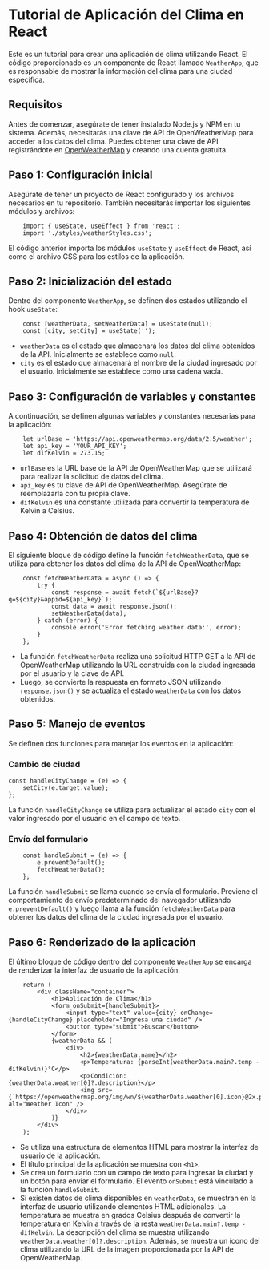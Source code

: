 # Tutorial de Aplicación del Clima en React

Este es un tutorial para crear una aplicación de clima utilizando React. El código proporcionado es un componente de React llamado `WeatherApp`, que es responsable de mostrar la información del clima para una ciudad específica.

## Requisitos

Antes de comenzar, asegúrate de tener instalado Node.js y NPM en tu sistema. Además, necesitarás una clave de API de OpenWeatherMap para acceder a los datos del clima. Puedes obtener una clave de API registrándote en [OpenWeatherMap](https://openweathermap.org/) y creando una cuenta gratuita.

## Paso 1: Configuración inicial

Asegúrate de tener un proyecto de React configurado y los archivos necesarios en tu repositorio. También necesitarás importar los siguientes módulos y archivos:
```
    import { useState, useEffect } from 'react';
    import './styles/weatherStyles.css';
```

El código anterior importa los módulos `useState` y `useEffect` de React, así como el archivo CSS para los estilos de la aplicación.

## Paso 2: Inicialización del estado

Dentro del componente `WeatherApp`, se definen dos estados utilizando el hook `useState`:

```
    const [weatherData, setWeatherData] = useState(null);
    const [city, setCity] = useState('');
```

-   `weatherData` es el estado que almacenará los datos del clima obtenidos de la API. Inicialmente se establece como `null`.
-   `city` es el estado que almacenará el nombre de la ciudad ingresado por el usuario. Inicialmente se establece como una cadena vacía.

## Paso 3: Configuración de variables y constantes

A continuación, se definen algunas variables y constantes necesarias para la aplicación:

```
    let urlBase = 'https://api.openweathermap.org/data/2.5/weather';
    let api_key = 'YOUR_API_KEY';
    let difKelvin = 273.15;
```

-   `urlBase` es la URL base de la API de OpenWeatherMap que se utilizará para realizar la solicitud de datos del clima.
-   `api_key` es tu clave de API de OpenWeatherMap. Asegúrate de reemplazarla con tu propia clave.
-   `difKelvin` es una constante utilizada para convertir la temperatura de Kelvin a Celsius.

## Paso 4: Obtención de datos del clima

El siguiente bloque de código define la función `fetchWeatherData`, que se utiliza para obtener los datos del clima de la API de OpenWeatherMap:

```
    const fetchWeatherData = async () => {
        try {
            const response = await fetch(`${urlBase}?q=${city}&appid=${api_key}`);
            const data = await response.json();
            setWeatherData(data);
        } catch (error) {
            console.error('Error fetching weather data:', error);
        }
    };
```

-   La función `fetchWeatherData` realiza una solicitud HTTP GET a la API de OpenWeatherMap utilizando la URL construida con la ciudad ingresada por el usuario y la clave de API.
-   Luego, se convierte la respuesta en formato JSON utilizando `response.json()` y se actualiza el estado `weatherData` con los datos obtenidos.

## Paso 5: Manejo de eventos

Se definen dos funciones para manejar los eventos en la aplicación:

### Cambio de ciudad

    const handleCityChange = (e) => {
        setCity(e.target.value);
    };

La función `handleCityChange` se utiliza para actualizar el estado `city` con el valor ingresado por el usuario en el campo de texto.

### Envío del formulario

```
    const handleSubmit = (e) => {
        e.preventDefault();
        fetchWeatherData();
    };
```

La función `handleSubmit` se llama cuando se envía el formulario. Previene el comportamiento de envío predeterminado del navegador utilizando `e.preventDefault()` y luego llama a la función `fetchWeatherData` para obtener los datos del clima de la ciudad ingresada por el usuario.

## Paso 6: Renderizado de la aplicación

El último bloque de código dentro del componente `WeatherApp` se encarga de renderizar la interfaz de usuario de la aplicación:

```
    return (
        <div className="container">
            <h1>Aplicación de Clima</h1>
            <form onSubmit={handleSubmit}>
                <input type="text" value={city} onChange={handleCityChange} placeholder="Ingresa una ciudad" />
                <button type="submit">Buscar</button>
            </form>
            {weatherData && (
                <div>
                    <h2>{weatherData.name}</h2>
                    <p>Temperatura: {parseInt(weatherData.main?.temp - difKelvin)}°C</p>
                    <p>Condición: {weatherData.weather[0]?.description}</p>
                    <img src={`https://openweathermap.org/img/wn/${weatherData.weather[0].icon}@2x.png`} alt="Weather Icon" />
                </div>
            )}
        </div>
    );

```

-   Se utiliza una estructura de elementos HTML para mostrar la interfaz de usuario de la aplicación.
-   El título principal de la aplicación se muestra con `<h1>`.
-   Se crea un formulario con un campo de texto para ingresar la ciudad y un botón para enviar el formulario. El evento `onSubmit` está vinculado a la función `handleSubmit`.
-   Si existen datos de clima disponibles en `weatherData`, se muestran en la interfaz de usuario utilizando elementos HTML adicionales. La temperatura se muestra en grados Celsius después de convertir la temperatura en Kelvin a través de la resta `weatherData.main?.temp - difKelvin`. La descripción del clima se muestra utilizando `weatherData.weather[0]?.description`. Además, se muestra un ícono del clima utilizando la URL de la imagen proporcionada por la API de OpenWeatherMap.
